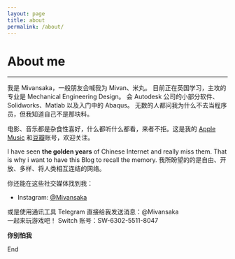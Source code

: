 ```yaml
---
layout: page
title: about
permalink: /about/
---
```

# About me  
***
我是 Mivansaka，一般朋友会喊我为 Mivan、米丸。 目前正在英国学习，主攻的专业是 Mechanical Engineering Design。
会 Autodesk 公司的小部分软件、Solidworks、Matlab 以及入门中的 Abaqus。
无数的人都问我为什么不去当程序员，但我知道自己不是那块料。  

电影、音乐都是杂食性喜好，什么都听什么都看，来者不拒。这是我的 [Apple Music](https://music.apple.com/profile/mmivan "Apple Music") 和[豆瓣](https://www.douban.com/people/88970669/ "豆瓣")账号，欢迎关注。


I have seen **the golden years** of Chinese Internet and really miss them. That is why i want to have this Blog to recall the memory.
我所盼望的的是自由、开放、多样、将人类相互连结的网络。  

你还能在这些社交媒体找到我：
- Instagram: [@Mivansaka](https://www.instagram.com/mivansaka/ "@Mivansaka")   

或是使用通讯工具 Telegram 直接给我发送消息：@Mivansaka  
一起来玩游戏吧！ Switch 账号：SW-6302-5511-8047

**你别怕我**  

End
